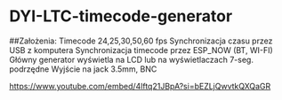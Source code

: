 # DYI-LTC-timecode-generator
##Założenia:
Timecode 24,25,30,50,60 fps
Synchronizacja czasu przez USB z komputera
Synchronizacja timecode przez ESP_NOW (BT, WI-FI)
Główny generator wyświetla na LCD lub na wyświetlaczach 7-seg. podrzędne 
Wyjście na jack 3.5mm, BNC 

https://www.youtube.com/embed/4lftq21JBpA?si=bEZLjQwvtkQXQaGR
